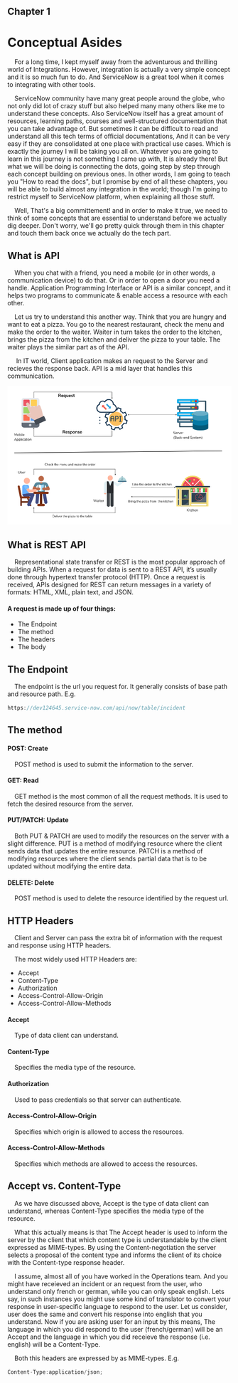 ## Chapter 1

# Conceptual Asides

&nbsp;&nbsp;&nbsp;&nbsp;For a long time, I kept myself away from the adventurous and thrilling world of Integrations. However, integration is actually a very simple concept and it is so much fun to do. And ServiceNow is a great tool when it comes to integrating with other tools.

&nbsp;&nbsp;&nbsp;&nbsp;ServiceNow community have many great people around the globe, who not only did lot of crazy stuff but also helped many many others like me to understand these concepts. Also ServiceNow itself has a great amount of resources, learning paths, courses and well-structured documentation that you can take advantage of. But sometimes it can be difficult to read and understand all this tech terms of official documentations, And it can be very easy if they are consolidated at one place with practical use cases. Which is exactly the journey I will be taking you all on. Whatever you are going to learn in this journey is not something I came up with, It is already there! But what we will be doing is connecting the dots, going step by step through each concept building on previous ones. In other words, I am going to teach you "How to read the docs", but I promise by end of all these chapters, you will be able to build almost any integration in the world; though I'm going to restrict myself to ServiceNow platform, when explaining all those stuff.

&nbsp;&nbsp;&nbsp;&nbsp;Well, That's a big committement! and in order to make it true, we need to think of some concepts that are essential to understand before we actually dig deeper. Don't worry, we'll go pretty quick through them in this chapter and touch them back once we actually do the tech part.

## What is API

&nbsp;&nbsp;&nbsp;&nbsp;When you chat with a friend, you need a mobile (or in other words, a communication device) to do that. Or in order to open a door you need a handle. Application Programming Interface or API is a similar concept, and it helps two programs to communicate & enable access a resource with each other.

&nbsp;&nbsp;&nbsp;&nbsp;Let us try to understand this another way. Think that you are hungry and want to eat a pizza. You go to the nearest restaurant, check the menu and make the order to the waiter. Waiter in turn takes the order to the kitchen, brings the pizza from the kitchen and deliver the pizza to your table. The waiter plays the similar part as of the API.

&nbsp;&nbsp;&nbsp;&nbsp; In IT world, Client application makes an request to the Server and recieves the response back. API is a mid layer that handles this communication.

![What is API](/images/Chapter1_1.png)

## What is REST API

&nbsp;&nbsp;&nbsp;&nbsp;Representational state transfer or REST is the most popular approach of building APIs. When a request for data is sent to a REST API, it’s usually done through hypertext transfer protocol (HTTP). Once a request is received, APIs designed for REST can return messages in a variety of formats: HTML, XML, plain text, and JSON.

#### A request is made up of four things:

- The Endpoint
- The method
- The headers
- The body

## The Endpoint

&nbsp;&nbsp;&nbsp;&nbsp;The endpoint is the url you request for. It generally consists of base path and resource path. E.g.

```js
https://dev124645.service-now.com/api/now/table/incident
```

## The method

#### POST: Create

&nbsp;&nbsp;&nbsp;&nbsp;POST method is used to submit the information to the server.

#### GET: Read

&nbsp;&nbsp;&nbsp;&nbsp;GET method is the most common of all the request methods. It is used to fetch the desired resource from the server.

#### PUT/PATCH: Update

&nbsp;&nbsp;&nbsp;&nbsp;Both PUT & PATCH are used to modify the resources on the server with a slight difference. PUT is a method of modifying resource where the client sends data that updates the entire resource. PATCH is a method of modifying resources where the client sends partial data that is to be updated without modifying the entire data.

#### DELETE: Delete

&nbsp;&nbsp;&nbsp;&nbsp;POST method is used to delete the resource identified by the request url.

## HTTP Headers

&nbsp;&nbsp;&nbsp;&nbsp;Client and Server can pass the extra bit of information with the request and response using HTTP headers.

&nbsp;&nbsp;&nbsp;&nbsp;The most widely used HTTP Headers are:

- Accept
- Content-Type
- Authorization
- Access-Control-Allow-Origin
- Access-Control-Allow-Methods

#### Accept

&nbsp;&nbsp;&nbsp;&nbsp;Type of data client can understand.

#### Content-Type

&nbsp;&nbsp;&nbsp;&nbsp;Specifies the media type of the resource.

#### Authorization

&nbsp;&nbsp;&nbsp;&nbsp;Used to pass credentials so that server can authenticate.

#### Access-Control-Allow-Origin

&nbsp;&nbsp;&nbsp;&nbsp;Specifies which origin is allowed to access the resources.

#### Access-Control-Allow-Methods

&nbsp;&nbsp;&nbsp;&nbsp;Specifies which methods are allowed to access the resources.

## Accept vs. Content-Type

&nbsp;&nbsp;&nbsp;&nbsp;As we have discussed above, Accept is the type of data client can understand, whereas Content-Type specifies the media type of the resource.

&nbsp;&nbsp;&nbsp;&nbsp;What this actually means is that The Accept header is used to inform the server by the client that which content type is understandable by the client expressed as MIME-types. By using the Content-negotiation the server selects a proposal of the content type and informs the client of its choice with the Content-type response header.

&nbsp;&nbsp;&nbsp;&nbsp;I assume, almost all of you have worked in the Operations team. And you might have receieved an incident or an request from the user, who understand only french or german, while you can only speak english. Lets say, in such instances you might use some kind of translator to convert your response in user-specific language to respond to the user. Let us consider, user does the same and convert his response into english that you understand. Now if you are asking user for an input by this means, The language in which you did respond to the user (french/german) will be an Accept and the language in which you did receieve the response (i.e. english) will be a Content-Type.

&nbsp;&nbsp;&nbsp;&nbsp;Both this headers are expressed by as MIME-types. E.g.

```js
Content-Type:application/json;
```

&nbsp;&nbsp;&nbsp;&nbsp;

##

&nbsp;&nbsp;&nbsp;&nbsp;
